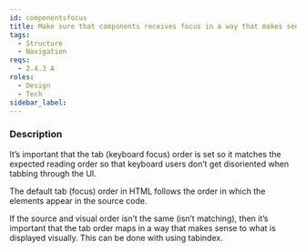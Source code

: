 ```yaml
---
id: componentsfocus
title: Make sure that components receives focus in a way that makes sense
tags:
  - Structure
  - Navigation
reqs:
  - 2.4.3 A
roles:
  - Design
  - Tech
sidebar_label:
---
```


### Description

It’s important that the tab (keyboard focus) order is set so it matches the expected reading order so that keyboard users don’t get disoriented when tabbing through the UI.

The default tab (focus) order in HTML follows the order in which the elements appear in the source code.

If the source and visual order isn’t the same (isn’t matching), then it’s important that the tab order maps in a way that makes sense to what is displayed visually. This can be done with using tabindex.
